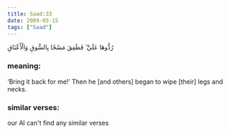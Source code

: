 ```yaml
---
title: Saad:33
date: 2009-05-15
tags: ["Saad"]
---
```

رُدُّوهَا عَلَيَّ ۖ فَطَفِقَ مَسْحًا بِالسُّوقِ وَالْأَعْنَاقِ
### meaning: 
‘Bring it back for me!’ Then he [and others] began to wipe [their] legs and necks.
### similar verses: 

our AI can't find any similar verses




